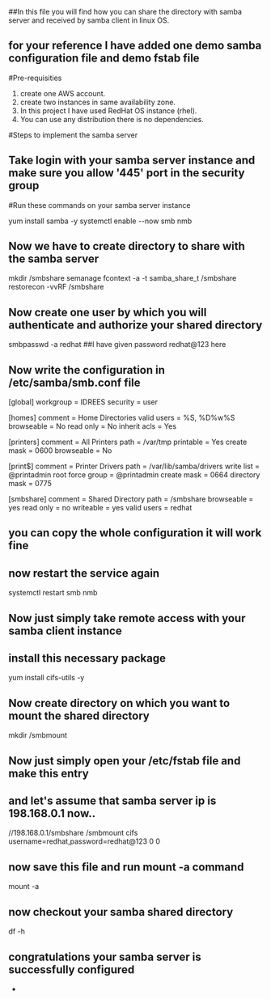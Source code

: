 ##In this file you will find how you can share the directory with samba server and received by samba client in linux OS.
## for your reference I have added one demo samba configuration file and demo fstab file 

#Pre-requisities

1) create one AWS account.
2) create two instances in same availability zone.
3) In this project I have used RedHat OS instance (rhel).
4) You can use any distribution there is no dependencies. 



#Steps to implement the samba server 

## Take login with your samba server instance and make sure you allow '445'  port in the security group 

#Run these commands on your samba server instance 

yum install samba -y
systemctl enable --now smb nmb 

## Now we have to create directory to share with the samba server 

mkdir /smbshare
semanage fcontext -a -t samba_share_t /smbshare
restorecon -vvRF /smbshare 

## Now create one user by which you will authenticate and authorize your shared directory 

smbpasswd -a redhat ##I have given password redhat@123 here 

## Now write the configuration in /etc/samba/smb.conf file

[global]
        workgroup = IDREES
        security = user

[homes]
        comment = Home Directories
        valid users = %S, %D%w%S
        browseable = No
        read only = No
        inherit acls = Yes

[printers]
        comment = All Printers
        path = /var/tmp
        printable = Yes
        create mask = 0600
        browseable = No

[print$]
        comment = Printer Drivers
        path = /var/lib/samba/drivers
        write list = @printadmin root
        force group = @printadmin
        create mask = 0664
        directory mask = 0775

[smbshare]
        comment = Shared Directory
        path = /smbshare
        browseable = yes
        read only = no
        writeable = yes
        valid users = redhat

## you can copy the whole configuration it will work fine 
## now restart the service again 

systemctl restart smb nmb 


## Now just simply take remote access with your samba client instance

## install this necessary package

yum install cifs-utils -y 

## Now create directory on which you want to mount the shared directory 

mkdir /smbmount 

## Now just simply open your /etc/fstab file and make this entry  
## and let's assume that samba server ip is 198.168.0.1 now..

//198.168.0.1/smbshare	/smbmount 	cifs 	username=redhat,password=redhat@123 0 0 

## now save this file and run mount -a command 

mount -a 

## now checkout your samba shared directory 

df -h 


## congratulations your samba server is successfully configured 





- 
